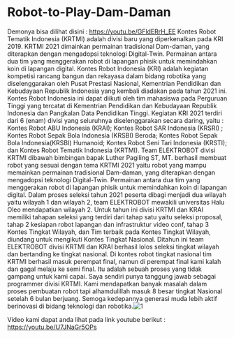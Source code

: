 # Robot-to-Play-Dam-Daman
Demonya bisa dilihat disini : https://youtu.be/GFldERrH_EE
Kontes Robot Tematik Indonesia (KRTMI)  adalah divisi baru yang diperkenalkan pada KRI 2019. KRTMI 2021 dimainkan permainan tradisional Dam-daman, yang diterapkan dengan mengadopsi teknologi Digital-Twin. Permainan antara dua tim yang menggerakan robot di lapangan phisik untuk memindahkan koin di lapangan digital.
Kontes Robot Indonesia (KRI) adalah kegiatan kompetisi rancang bangun dan rekayasa dalam bidang robotika yang diselenggarakan oleh Pusat Prestasi Nasional, Kementrian Pendidikan dan Kebudayaan Republik Indonesia yang kembali diadakan pada tahun 2021 ini. Kontes Robot Indonesia ini dapat diikuti oleh tim mahasiswa pada Perguruan Tinggi yang tercatat di Kementrian Pendidikan dan Kebudayaan Republik Indonesia dan Pangkalan Data Pendidikan Tinggi.
Kegiatan KRI 2021 terdiri dari 6 (enam) divisi yang seluruhnya diselenggarakan secara daring, yaitu : Kontes Robot ABU Indonesia (KRAI); Kontes Robot SAR Indonesia (KRSRI) ; Kontes Robot Sepak Bola Indonesia (KRSBI) Beroda; Kontes Robot Sepak Bola Indonesia(KRSBI) Humanoid; Kontes Robot Seni Tari Indonesia (KRSTI); dan Kontes Robot Tematik Indonesia (KRTMI).
Team ELEKTROBOT divisi KRTMI dibawah bimbingan bapak Luther Pagiling ST, MT. berhasil membuat robot yang sesuai dengan tema KRTMI 2021 yaitu robot yang mampu memainkan permainan tradisional Dam-daman, yang diterapkan dengan mengadopsi teknologi Digital-Twin. Permainan antara dua tim yang menggerakan robot di lapangan phisik untuk memindahkan koin di lapangan digital.
Dalam proses seleksi tahun 2021 peserta dibagi menjadi dua wilayah yaitu wilayah 1 dan wilayah 2, team ELEKTROBOT mewakili universitas Halu Oleo mendapatkan wilayah 2. Untuk tahun ini divisi KRTMI dan KRAI memiliki tahapan seleksi yang terdiri dari tahap satu yaitu seleksi proposal, tahap 2 kesiapan robot lapangan dan infrastruktur video conf, tahap 3 Kontes Tingkat Wilayah, dan Tim terbaik pada Kontes Tingkat Wilayah, diundang untuk mengikuti Kontes Tingkat Nasional. Ditahun ini team ELEKTROBOT divisi KRTMI dan KRAI berhasil lolos seleksi tingkat wilayah dan bertanding ke tingkat nasional.
Di kontes robot tingkat nasional tim KRTMI berhasil masuk perempat final, namun di perempat final kami kalah dan gagal melaju ke semi final.
Itu adalah sebuah proses yang tidak gampang untuk kami capai. Saya sendiri punya tanggung jawab sebagai programmer divisi KRTMI. Kami mendapatkan banyak masalah dalam proses pembuatan robot tapi alhamdulillah masuk 8 besar tingkat Nasional setelah 6 bulan berjuang. 
Semoga kedepannya generasi muda lebih aktif berinovasi di bidang teknologi dan robotika.![1](https://user-images.githubusercontent.com/100209360/192596554-75183d51-8df8-49d3-9f92-a7d72c4b2fcc.jpg)

Video kami dapat anda lihat pada link youtube berikut : https://youtu.be/U7JNaGr5OPs
